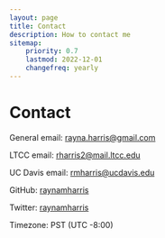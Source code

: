 ```yaml
---
layout: page
title: Contact
description: How to contact me
sitemap:
    priority: 0.7
    lastmod: 2022-12-01
    changefreq: yearly
---
```


# Contact

General email: [rayna.harris@gmail.com](mailto:rayna.harris@gmail.com)  

LTCC email: [rharris2@mail.ltcc.edu](mailto:rharris2@mail.ltcc.edu) 

UC Davis email: [rmharris@ucdavis.edu](mailto:rmharris@ucdavis.edu)

GitHub: [raynamharris](https://github.com/raynamharris)

Twitter: [raynamharris](https://twitter.com/raynamharris)

Timezone: PST (UTC -8:00)
